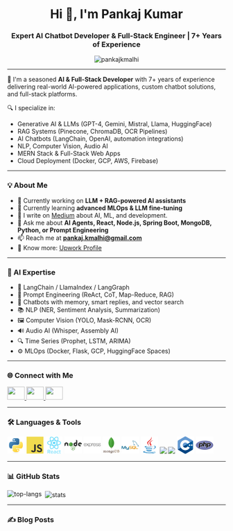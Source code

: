 <h1 align="center">Hi 👋, I'm Pankaj Kumar</h1>
<h3 align="center">Expert AI Chatbot Developer & Full-Stack Engineer | 7+ Years of Experience</h3>

<p align="center">
  <img src="https://komarev.com/ghpvc/?username=pankajkmalhi&label=Profile%20views&color=0e75b6&style=flat" alt="pankajkmalhi" />
</p>

---

🚀 I'm a seasoned **AI & Full-Stack Developer** with 7+ years of experience delivering real-world AI-powered applications, custom chatbot solutions, and full-stack platforms.

🔍 I specialize in:
- Generative AI & LLMs (GPT-4, Gemini, Mistral, Llama, HuggingFace)
- RAG Systems (Pinecone, ChromaDB, OCR Pipelines)
- AI Chatbots (LangChain, OpenAI, automation integrations)
- NLP, Computer Vision, Audio AI
- MERN Stack & Full-Stack Web Apps
- Cloud Deployment (Docker, GCP, AWS, Firebase)

---

### 💡 About Me

- 🔭 Currently working on **LLM + RAG-powered AI assistants**
- 🌱 Currently learning **advanced MLOps & LLM fine-tuning**
- 📝 I write on [Medium](https://medium.com/@pankaj.kmalhi) about AI, ML, and development.
- 💬 Ask me about **AI Agents, React, Node.js, Spring Boot, MongoDB, Python, or Prompt Engineering**
- 📫 Reach me at **pankaj.kmalhi@gmail.com**
- 📄 Know more: [Upwork Profile](https://www.upwork.com/freelancers/~01abcxyzexample)

---

### 🧠 AI Expertise
- 🧩 LangChain / LlamaIndex / LangGraph
- 📜 Prompt Engineering (ReAct, CoT, Map-Reduce, RAG)
- 💬 Chatbots with memory, smart replies, and vector search
- 📚 NLP (NER, Sentiment Analysis, Summarization)
- 🖼️ Computer Vision (YOLO, Mask-RCNN, OCR)
- 🔊 Audio AI (Whisper, Assembly AI)
- 🔍 Time Series (Prophet, LSTM, ARIMA)
- ⚙️ MLOps (Docker, Flask, GCP, HuggingFace Spaces)

---

### 🌐 Connect with Me

<p align="left">
  <a href="https://linkedin.com/in/pankaj-kumar-15a564217" target="_blank">
    <img src="https://raw.githubusercontent.com/rahuldkjain/github-profile-readme-generator/master/src/images/icons/Social/linked-in-alt.svg" height="30" width="40" />
  </a>
  <a href="https://medium.com/@pankaj.kmalhi" target="_blank">
    <img src="https://raw.githubusercontent.com/rahuldkjain/github-profile-readme-generator/master/src/images/icons/Social/medium.svg" height="30" width="40" />
  </a>
  <a href="https://www.hackerrank.com/pankaj_kmalhi" target="_blank">
    <img src="https://raw.githubusercontent.com/rahuldkjain/github-profile-readme-generator/master/src/images/icons/Social/hackerrank.svg" height="30" width="40" />
  </a>
</p>

---

### 🛠️ Languages & Tools

<p align="left">
  <img src="https://raw.githubusercontent.com/devicons/devicon/master/icons/python/python-original.svg" width="40" />
  <img src="https://raw.githubusercontent.com/devicons/devicon/master/icons/javascript/javascript-original.svg" width="40" />
  <img src="https://raw.githubusercontent.com/devicons/devicon/master/icons/react/react-original-wordmark.svg" width="40" />
  <img src="https://raw.githubusercontent.com/devicons/devicon/master/icons/nodejs/nodejs-original-wordmark.svg" width="40" />
  <img src="https://raw.githubusercontent.com/devicons/devicon/master/icons/express/express-original-wordmark.svg" width="40" />
  <img src="https://raw.githubusercontent.com/devicons/devicon/master/icons/mongodb/mongodb-original-wordmark.svg" width="40" />
  <img src="https://raw.githubusercontent.com/devicons/devicon/master/icons/mysql/mysql-original-wordmark.svg" width="40" />
  <img src="https://raw.githubusercontent.com/devicons/devicon/master/icons/java/java-original.svg" width="40" />
  <img src="https://www.vectorlogo.zone/logos/springio/springio-icon.svg" width="40" />
  <img src="https://www.vectorlogo.zone/logos/tensorflow/tensorflow-icon.svg" width="40" />
  <img src="https://raw.githubusercontent.com/devicons/devicon/master/icons/cplusplus/cplusplus-original.svg" width="40" />
  <img src="https://raw.githubusercontent.com/devicons/devicon/master/icons/php/php-original.svg" width="40" />
</p>

---

### 📊 GitHub Stats

<p>
  <img align="left" src="https://github-readme-stats.vercel.app/api/top-langs?username=pankajkmalhi&show_icons=true&locale=en&layout=compact" alt="top-langs" />
</p>

<p>&nbsp;
  <img align="center" src="https://github-readme-stats.vercel.app/api?username=pankajkmalhi&show_icons=true&locale=en" alt="stats" />
</p>

---

### ✍️ Blog Posts
<!-- BLOG-POST-LIST:START -->
<!-- BLOG-POST-LIST:END -->
